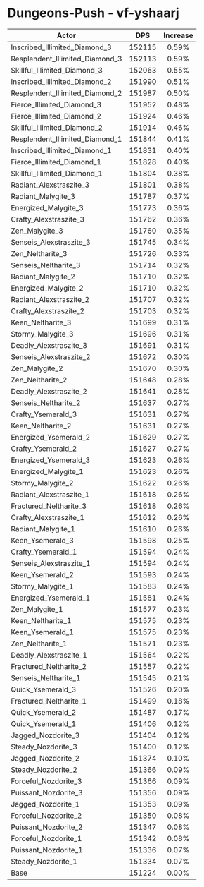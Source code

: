 # Dungeons-Push - vf-yshaarj
| Actor | DPS | Increase |
|---|:---:|:---:|
|Inscribed_Illimited_Diamond_3|152115|0.59%|
|Resplendent_Illimited_Diamond_3|152113|0.59%|
|Skillful_Illimited_Diamond_3|152063|0.55%|
|Inscribed_Illimited_Diamond_2|151990|0.51%|
|Resplendent_Illimited_Diamond_2|151987|0.50%|
|Fierce_Illimited_Diamond_3|151952|0.48%|
|Fierce_Illimited_Diamond_2|151924|0.46%|
|Skillful_Illimited_Diamond_2|151914|0.46%|
|Resplendent_Illimited_Diamond_1|151844|0.41%|
|Inscribed_Illimited_Diamond_1|151831|0.40%|
|Fierce_Illimited_Diamond_1|151828|0.40%|
|Skillful_Illimited_Diamond_1|151804|0.38%|
|Radiant_Alexstraszite_3|151801|0.38%|
|Radiant_Malygite_3|151787|0.37%|
|Energized_Malygite_3|151773|0.36%|
|Crafty_Alexstraszite_3|151762|0.36%|
|Zen_Malygite_3|151760|0.35%|
|Senseis_Alexstraszite_3|151745|0.34%|
|Zen_Neltharite_3|151726|0.33%|
|Senseis_Neltharite_3|151714|0.32%|
|Radiant_Malygite_2|151710|0.32%|
|Energized_Malygite_2|151710|0.32%|
|Radiant_Alexstraszite_2|151707|0.32%|
|Crafty_Alexstraszite_2|151703|0.32%|
|Keen_Neltharite_3|151699|0.31%|
|Stormy_Malygite_3|151696|0.31%|
|Deadly_Alexstraszite_3|151691|0.31%|
|Senseis_Alexstraszite_2|151672|0.30%|
|Zen_Malygite_2|151670|0.30%|
|Zen_Neltharite_2|151648|0.28%|
|Deadly_Alexstraszite_2|151641|0.28%|
|Senseis_Neltharite_2|151637|0.27%|
|Crafty_Ysemerald_3|151631|0.27%|
|Keen_Neltharite_2|151631|0.27%|
|Energized_Ysemerald_2|151629|0.27%|
|Crafty_Ysemerald_2|151627|0.27%|
|Energized_Ysemerald_3|151623|0.26%|
|Energized_Malygite_1|151623|0.26%|
|Stormy_Malygite_2|151622|0.26%|
|Radiant_Alexstraszite_1|151618|0.26%|
|Fractured_Neltharite_3|151618|0.26%|
|Crafty_Alexstraszite_1|151612|0.26%|
|Radiant_Malygite_1|151610|0.26%|
|Keen_Ysemerald_3|151598|0.25%|
|Crafty_Ysemerald_1|151594|0.24%|
|Senseis_Alexstraszite_1|151594|0.24%|
|Keen_Ysemerald_2|151593|0.24%|
|Stormy_Malygite_1|151583|0.24%|
|Energized_Ysemerald_1|151581|0.24%|
|Zen_Malygite_1|151577|0.23%|
|Keen_Neltharite_1|151575|0.23%|
|Keen_Ysemerald_1|151575|0.23%|
|Zen_Neltharite_1|151571|0.23%|
|Deadly_Alexstraszite_1|151564|0.22%|
|Fractured_Neltharite_2|151557|0.22%|
|Senseis_Neltharite_1|151545|0.21%|
|Quick_Ysemerald_3|151526|0.20%|
|Fractured_Neltharite_1|151499|0.18%|
|Quick_Ysemerald_2|151487|0.17%|
|Quick_Ysemerald_1|151406|0.12%|
|Jagged_Nozdorite_3|151404|0.12%|
|Steady_Nozdorite_3|151400|0.12%|
|Jagged_Nozdorite_2|151374|0.10%|
|Steady_Nozdorite_2|151366|0.09%|
|Forceful_Nozdorite_3|151366|0.09%|
|Puissant_Nozdorite_3|151356|0.09%|
|Jagged_Nozdorite_1|151353|0.09%|
|Forceful_Nozdorite_2|151350|0.08%|
|Puissant_Nozdorite_2|151347|0.08%|
|Forceful_Nozdorite_1|151342|0.08%|
|Puissant_Nozdorite_1|151336|0.07%|
|Steady_Nozdorite_1|151334|0.07%|
|Base|151224|0.00%|
